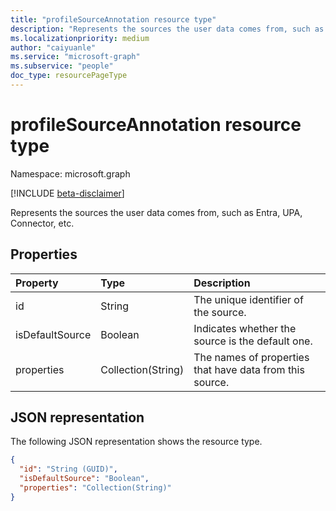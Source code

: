 ```yaml
---
title: "profileSourceAnnotation resource type"
description: "Represents the sources the user data comes from, such as Entra, UPA, Connector, etc."
ms.localizationpriority: medium
author: "caiyuanle"
ms.service: "microsoft-graph"
ms.subservice: "people"
doc_type: resourcePageType
---
```


# profileSourceAnnotation resource type

Namespace: microsoft.graph

[!INCLUDE [beta-disclaimer](../../includes/beta-disclaimer.md)]

Represents the sources the user data comes from, such as Entra, UPA, Connector, etc.

## Properties
|Property	|Type	|Description|
|:--------|:----|:----------|
|id|String|The unique identifier of the source.|
|isDefaultSource|Boolean|Indicates whether the source is the default one.|
|properties|Collection(String)|The names of properties that have data from this source.|

## JSON representation

The following JSON representation shows the resource type.

<!-- {
  "blockType": "resource",
  "optionalProperties": [

  ],
  "@odata.type": "microsoft.graph.profileSourceAnnotation"
}-->

```json
{
  "id": "String (GUID)",
  "isDefaultSource": "Boolean",
  "properties": "Collection(String)"
}
```
